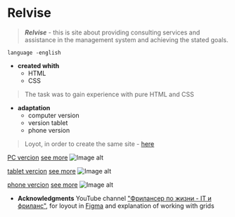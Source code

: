 # Relvise

> ___Relvise___ - this is site  about providing consulting services and assistance in the management system and achieving the stated goals.
<a id="computer"></a>

```
language -english
``` 

* __created whith__
	* HTML
	* CSS


>The task was to gain experience with pure HTML and CSS

* __adaptation__
	* <a id="computer">computer version</a>
	* <a id="tablet">version tablet</a>
	* <a id="phone">phone version</a>

>Loyot, in order to create the same site - [here](https://www.patreon.com/posts/maket-dlia-figma-55661134) 

[PC vercion](#computer)
[see more](https://annazakavova.github.io/Relvise/)
![Image alt](https://github.com/annazakavova/Relvise/raw/main/libs/img/Relvise/PC.png)

[tablet vercion](#tablet)
[see more](https://annazakavova.github.io/Relvise/)
![Image alt](https://github.com/annazakavova/Relvise/raw/main/libs/img/Relvise/tablet.png)

[phone vercion](#phone)
[see more](https://annazakavova.github.io/Relvise/)
![Image alt](https://github.com/annazakavova/Relvise/raw/main/libs/img/Relvise/phone.png)

* __Acknowledgments__
	YouTube channel ["Фрилансер по жизни - IT и фриланс"](https://www.youtube.com/channel/UCedskVwIKiZJsO8XdJdLKnA), for loyout in [Figma](https://www.patreon.com/posts/maket-dlia-figma-55661134) and explanation of working with grids
